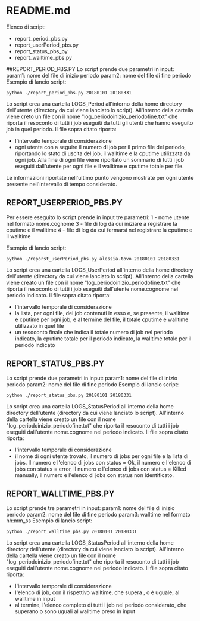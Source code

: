# README.md

Elenco di script:

- report_period_pbs.py
- report_userPeriod_pbs.py
- report_status_pbs_py
- report_walltime_pbs.py

##REPORT_PERIOD_PBS.PY
Lo script prende due parametri in input: 
	param1: nome del file di inizio periodo
	param2: nome del file di fine periodo
Esempio di lancio script:

```python ./report_period_pbs.py 20180101 20180331```

Lo script crea una cartella LOGS_Period all'interno della home directory dell'utente (directory da cui viene lanciato lo script).
All'interno della cartella viene creto un file con il nome "log_periodoinizio_periodofine.txt" che riporta il resoconto di tutti i job eseguiti da tutti gli utenti che hanno eseguito job in quel periodo.
Il file sopra citato riporta:
- l'intervallo temporale di considerazione
- ogni utente con a seguire il numero di job per il primo file del periodo, riportando lo stato di uscita del job, il walltime e la cputime utilizzata da ogni job. Alla fine di ogni file viene riportato un sommario di tutti i job eseguiti dall'utente per ogni file e il walltime e cputime totale per file. 

Le informazioni riportate nell'ultimo punto vengono mostrate per ogni utente presente nell'intervallo di tempo considerato.


## REPORT_USERPERIOD_PBS.PY
Per essere eseguito lo script prende in input tre parametri:
 1 - nome utente nel formato nome.cognome
 3 - file di log da cui iniziare a registrare la cputime e il walltime
 4 - file di log da cui fermarsi nel registrare la cputime e il walltime

Esempio di lancio script:

```python ./reporst_userPeriod_pbs.py alessia.tovo 20180101 20180331```

Lo script crea una cartella LOGS_UserPeriod all'interno della home directory dell'utente (directory da cui viene lanciato lo script).
All'interno della cartella viene creato un file con il nome "log_periodoinizio_periodofine.txt" che riporta il resoconto di tutti i job eseguiti dall'utente nome.cognome nel periodo indicato.
Il file sopra citato riporta:
 - l'intervallo temporale di considerazione 
 - la lista, per ogni file, dei job contenuti in esso e, se presente, il walltime e cputime per ogni job, e al termine del file, il totale cputime e walltime utilizzato in quel file
 - un resoconto finale che indica il totale numero di job nel periodo indicato, la cputime totale per il periodo indicato, la walltime totale per il periodo indicato


## REPORT_STATUS_PBS.PY
Lo script prende due parametri in input: 
	param1: nome del file di inizio periodo
	param2: nome del file di fine periodo
Esempio di lancio script:

```python ./report_status_pbs.py 20180101 20180331```

Lo script crea una cartella LOGS_StatusPeriod all'interno della home directory dell'utente (directory da cui viene lanciato lo script).
All'interno della cartella viene creato un file con il nome "log_periodoinizio_periodofine.txt" che riporta il resoconto di tutti i job eseguiti dall'utente nome.cognome nel periodo indicato.
Il file sopra citato riporta:
- l'intervallo temporale di considerazione
- il nome di ogni utente trovato, il numero di jobs per ogni file e la lista di jobs. Il numero e l'elenco di jobs con status = Ok, il numero e l'elenco di jobs con status = error, il numero e l'elenco di jobs con status = Killed manually, il numero e l'elenco di jobs con status non identificato.

## REPORT_WALLTIME_PBS.PY
Lo script prende tre parametri in input: 
	param1: nome del file di inizio periodo
	param2: nome del file di fine periodo
	param3: walltime nel formato hh:mm_ss
Esempio di lancio script:

```python ./report_walltime_pbs.py 20180101 20180331```

Lo script crea una cartella LOGS_StatusPeriod all'interno della home directory dell'utente (directory da cui viene lanciato lo script).
All'interno della cartella viene creato un file con il nome "log_periodoinizio_periodofine.txt" che riporta il resoconto di tutti i job eseguiti dall'utente nome.cognome nel periodo indicato.
Il file sopra citato riporta:
- l'intervallo temporale di considerazione
- l'elenco di job, con il rispettivo walltime, che supera , o è uguale, al walltime in input
- al termine, l'elenco completo di tutti i job nel periodo considerato, che superano o sono uguali al walltime preso in input




